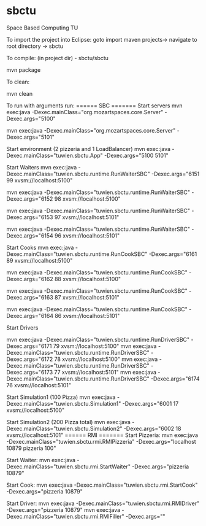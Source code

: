 sbctu
=====

Space Based Computing TU

To import the project into Eclipse:
goto import maven projects-> navigate to root directory -> sbctu





To compile: (in project dir) - sbctu/sbctu

mvn package



To clean:

mvn clean



To run with arguments run:
====== SBC =======
Start servers
mvn exec:java -Dexec.mainClass="org.mozartspaces.core.Server" -Dexec.args="5100"

mvn exec:java -Dexec.mainClass="org.mozartspaces.core.Server" -Dexec.args="5101"



Start environment (2 pizzeria and 1 LoadBalancer)
mvn exec:java -Dexec.mainClass="tuwien.sbctu.App" -Dexec.args="5100 5101" 


Start Waiters
mvn exec:java -Dexec.mainClass="tuwien.sbctu.runtime.RunWaiterSBC" -Dexec.args="6151 99 xvsm://localhost:5100"

mvn exec:java -Dexec.mainClass="tuwien.sbctu.runtime.RunWaiterSBC" -Dexec.args="6152 98 xvsm://localhost:5100"


mvn exec:java -Dexec.mainClass="tuwien.sbctu.runtime.RunWaiterSBC" -Dexec.args="6153 97 xvsm://localhost:5101"

mvn exec:java -Dexec.mainClass="tuwien.sbctu.runtime.RunWaiterSBC" -Dexec.args="6154 96 xvsm://localhost:5101"



Start Cooks
mvn exec:java -Dexec.mainClass="tuwien.sbctu.runtime.RunCookSBC" -Dexec.args="6161 89 xvsm://localhost:5100" 

mvn exec:java -Dexec.mainClass="tuwien.sbctu.runtime.RunCookSBC" -Dexec.args="6162 88 xvsm://localhost:5100"

mvn exec:java -Dexec.mainClass="tuwien.sbctu.runtime.RunCookSBC" -Dexec.args="6163 87 xvsm://localhost:5101"

mvn exec:java -Dexec.mainClass="tuwien.sbctu.runtime.RunCookSBC" -Dexec.args="6164 86 xvsm://localhost:5101"


Start Drivers

mvn exec:java -Dexec.mainClass="tuwien.sbctu.runtime.RunDriverSBC" -Dexec.args="6171 79 xvsm://localhost:5100"
mvn exec:java -Dexec.mainClass="tuwien.sbctu.runtime.RunDriverSBC" -Dexec.args="6172 78 xvsm://localhost:5100"
mvn exec:java -Dexec.mainClass="tuwien.sbctu.runtime.RunDriverSBC" -Dexec.args="6173 77 xvsm://localhost:5101"
mvn exec:java -Dexec.mainClass="tuwien.sbctu.runtime.RunDriverSBC" -Dexec.args="6174 76 xvsm://localhost:5101"





Start Simulation1 (100 Pizza)
mvn exec:java -Dexec.mainClass="tuwien.sbctu.Simulation1" -Dexec.args="6001 17 xvsm://localhost:5100"

Start Simulation2 (200 Pizza total)
mvn exec:java -Dexec.mainClass="tuwien.sbctu.Simulation2" -Dexec.args="6002 18 xvsm://localhost:5101"
====== RMI =======
Start Pizzeria:
mvn exec:java -Dexec.mainClass="tuwien.sbctu.rmi.RMIPizzeria" -Dexec.args="localhost 10879 pizzeria 100"

Start Waiter:
mvn exec:java -Dexec.mainClass="tuwien.sbctu.rmi.StartWaiter" -Dexec.args="pizzeria 10879"

Start Cook:
mvn exec:java -Dexec.mainClass="tuwien.sbctu.rmi.StartCook" -Dexec.args="pizzeria 10879"

Start Driver:
mvn exec:java -Dexec.mainClass="tuwien.sbctu.rmi.RMIDriver" -Dexec.args="pizzeria 10879"
mvn exec:java -Dexec.mainClass="tuwien.sbctu.rmi.RMIFiller" -Dexec.args=""





